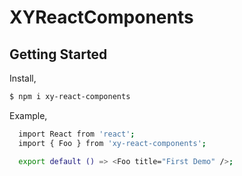 # XYReactComponents

## Getting Started

Install,

```bash
$ npm i xy-react-components
```

Example,

```bash
  import React from 'react';
  import { Foo } from 'xy-react-components';

  export default () => <Foo title="First Demo" />;
```
